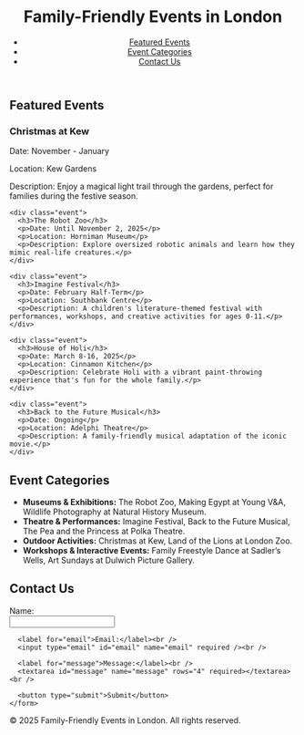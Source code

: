 <!DOCTYPE html>
<html lang="en">
<head>
  <meta charset="UTF-8">
  <meta name="viewport" content="width=device-width, initial-scale=1.0">
  <title>Family-Friendly Events in London</title>
  <link rel="stylesheet" href="styles.css">
</head>
<body>
  <header>
    <h1>Family-Friendly Events in London</h1>
    <nav>
      <ul class="navbar">
        <li><a href="#featured">Featured Events</a></li>
        <li><a href="#categories">Event Categories</a></li>
        <li><a href="#contact">Contact Us</a></li>
      </ul>
    </nav>
  </header>

  <section id="featured" class="section">
    <h2>Featured Events</h2>
    <div class="event">
      <h3>Christmas at Kew</h3>
      <p>Date: November - January</p>
      <p>Location: Kew Gardens</p>
      <p>Description: Enjoy a magical light trail through the gardens, perfect for families during the festive season.</p>
    </div>

    <div class="event">
      <h3>The Robot Zoo</h3>
      <p>Date: Until November 2, 2025</p>
      <p>Location: Horniman Museum</p>
      <p>Description: Explore oversized robotic animals and learn how they mimic real-life creatures.</p>
    </div>

    <div class="event">
      <h3>Imagine Festival</h3>
      <p>Date: February Half-Term</p>
      <p>Location: Southbank Centre</p>
      <p>Description: A children's literature-themed festival with performances, workshops, and creative activities for ages 0-11.</p>
    </div>

    <div class="event">
      <h3>House of Holi</h3>
      <p>Date: March 8-16, 2025</p>
      <p>Location: Cinnamon Kitchen</p>
      <p>Description: Celebrate Holi with a vibrant paint-throwing experience that's fun for the whole family.</p>
    </div>

    <div class="event">
      <h3>Back to the Future Musical</h3>
      <p>Date: Ongoing</p>
      <p>Location: Adelphi Theatre</p>
      <p>Description: A family-friendly musical adaptation of the iconic movie.</p>
    </div>
  </section>

  <section id="categories" class="section">
    <h2>Event Categories</h2>
    <ul class="categories-list">
      <li><strong>Museums & Exhibitions:</strong> The Robot Zoo, Making Egypt at Young V&A, Wildlife Photography at Natural History Museum.</li>
      <li><strong>Theatre & Performances:</strong> Imagine Festival, Back to the Future Musical, The Pea and the Princess at Polka Theatre.</li>
      <li><strong>Outdoor Activities:</strong> Christmas at Kew, Land of the Lions at London Zoo.</li>
      <li><strong>Workshops & Interactive Events:</strong> Family Freestyle Dance at Sadler’s Wells, Art Sundays at Dulwich Picture Gallery.</li>
    </ul>
  </section>

  <section id="contact" class="section">
    <h2>Contact Us</h2>
    <form id="contact-form">
      <label for="name">Name:</label><br />
      <input type="text" id="name" name="name" required /><br />

      <label for="email">Email:</label><br />
      <input type="email" id="email" name="email" required /><br />

      <label for="message">Message:</label><br />
      <textarea id="message" name="message" rows="4" required></textarea><br />

      <button type="submit">Submit</button>
    </form>
  </section>

  <footer>
    <p>&copy; 2025 Family-Friendly Events in London. All rights reserved.</p>
  </footer>

  <!-- Link to JavaScript -->
  <script src="script.js"></script>
</body>
</html>


